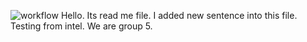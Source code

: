 ![workflow](https://github.com/SuThiriHtun/sem/actions/workflows/main.yml/badge.svg)
Hello. 
Its read me file.
I added new sentence into this file. 
Testing from intel.
We are group 5.